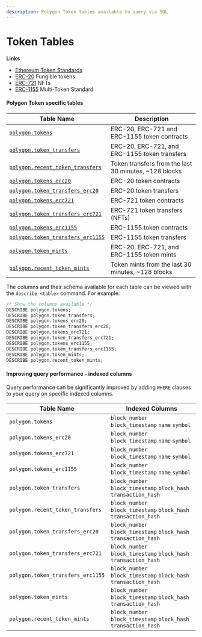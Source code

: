 ```yaml
---
description: Polygon Token tables available to query via SQL
---
```


# Token Tables

**Links**

* [Ethereum Token Standards](https://ethereum.org/en/developers/docs/standards/tokens/)
* [ERC-20](https://ethereum.org/en/developers/docs/standards/tokens/erc-20/) Fungible tokens
* [ERC-721](https://ethereum.org/en/developers/docs/standards/tokens/erc-721/) NFTs
* [ERC-1155](https://ethereum.org/en/developers/docs/standards/tokens/erc-1155/) Multi-Token Standard

#### Polygon Token specific tables

| Table Name                                                                | Description                                            |
| ------------------------------------------------------------------------- | ------------------------------------------------------ |
| [`polygon.tokens`](polygon.tokens.md)                                     | ERC-20, ERC-721 and ERC-1155 token contracts           |
| [`polygon.token_transfers`](polygon.token\_transfers.md)                  | ERC-20, ERC-721, and ERC-1155 token transfers          |
| [`polygon.recent_token_transfers`](polygon.recent\_token\_transfers.md)   | Token transfers from the last 30 minutes, \~128 blocks |
| [`polygon.tokens_erc20`](polygon.tokens\_erc20.md)                        | ERC-20 token contracts                                 |
| [`polygon.token_transfers_erc20`](polygon.token\_transfers\_erc20.md)     | ERC-20 token transfers                                 |
| [`polygon.tokens_erc721`](polygon.tokens\_erc721.md)                      | ERC-721 token contracts                                |
| [`polygon.token_transfers_erc721`](polygon.token\_transfers\_erc721.md)   | ERC-721 token transfers (NFTs)                         |
| [`polygon.tokens_erc1155`](polygon.tokens\_erc1155.md)                    | ERC-1155 token contracts                               |
| [`polygon.token_transfers_erc1155`](polygon.token\_transfers\_erc1155.md) | ERC-1155 token transfers                               |
| [`polygon.token_mints`](polygon.token\_mints.md)                          | ERC-20, ERC-721, and ERC-1155 token mints              |
| [`polygon.recent_token_mints`](polygon.token\_mints.md)                   | Token mints from the last 30 minutes, \~128 blocks     |

The columns and their schema available for each table can be viewed with the `describe <table>` command. For example:

```sql
/* Show the columns available */
DESCRIBE polygon.tokens;
DESCRIBE polygon.token_transfers;
DESCRIBE polygon.tokens_erc20;
DESCRIBE polygon.token_transfers_erc20;
DESCRIBE polygon.tokens_erc721;
DESCRIBE polygon.token_transfers_erc721;
DESCRIBE polygon.tokens_erc1155;
DESCRIBE polygon.token_transfers_erc1155;
DESCRIBE polygon.token_mints;
DESCRIBE polygon.recent_token_mints;
```

#### Improving query performance - indexed columns

Query performance can be significantly improved by adding `WHERE` clauses to your query on specific indexed columns.

| Table Name                        | Indexed Columns                                                  |
| --------------------------------- | ---------------------------------------------------------------- |
| `polygon.tokens`                  | `block_number` `block_timestamp` `name` `symbol`                 |
| `polygon.tokens_erc20`            | `block_number` `block_timestamp` `name` `symbol`                 |
| `polygon.tokens_erc721`           | `block_number` `block_timestamp` `name` `symbol`                 |
| `polygon.tokens_erc1155`          | `block_number` `block_timestamp` `name` `symbol`                 |
| `polygon.token_transfers`         | `block_number` `block_timestamp` `block_hash` `transaction_hash` |
| `polygon.recent_token_transfers`  | `block_number` `block_timestamp` `block_hash` `transaction_hash` |
| `polygon.token_transfers_erc20`   | `block_number` `block_timestamp` `block_hash` `transaction_hash` |
| `polygon.token_transfers_erc721`  | `block_number` `block_timestamp` `block_hash` `transaction_hash` |
| `polygon.token_transfers_erc1155` | `block_number` `block_timestamp` `block_hash` `transaction_hash` |
| `polygon.token_mints`             | `block_number` `block_timestamp` `block_hash` `transaction_hash` |
| `polygon.recent_token_mints`      | `block_number` `block_timestamp` `block_hash` `transaction_hash` |
